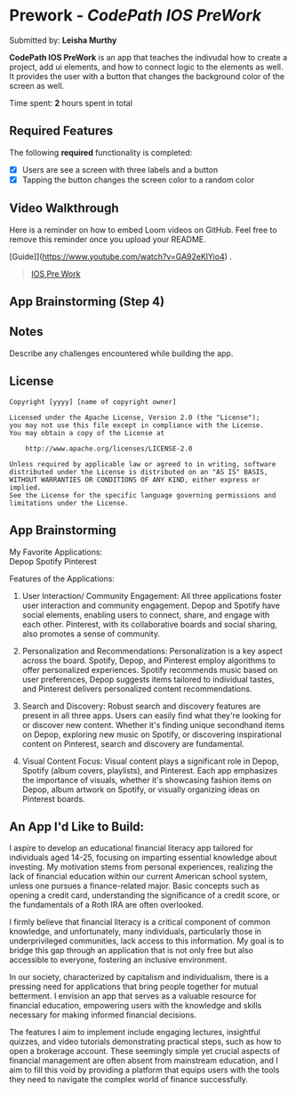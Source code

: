 # Prework - *CodePath IOS PreWork*

Submitted by: **Leisha Murthy**

**CodePath IOS PreWork** is an app that teaches the indivudal how to create a project, add ui elements, and how to connect logic to the elements as well. It provides the user with a button that changes the background color of the screen as well. 

Time spent: **2** hours spent in total

## Required Features

The following **required** functionality is completed:

- [x] Users are see a screen with three labels and a button
- [x] Tapping the button changes the screen color to a random color
 
## Video Walkthrough

Here is a reminder on how to embed Loom videos on GitHub. Feel free to remove this reminder once you upload your README. 

[Guide]](https://www.youtube.com/watch?v=GA92eKlYio4) .

<blockquote class="imgur-embed-pub" lang="en" data-id="a/QRavbWy"  ><a href="//imgur.com/a/QRavbWy">IOS Pre Work</a></blockquote><script async src="//s.imgur.com/min/embed.js" charset="utf-8"></script>

## App Brainstorming (Step 4)

## Notes

Describe any challenges encountered while building the app.

## License

    Copyright [yyyy] [name of copyright owner]

    Licensed under the Apache License, Version 2.0 (the "License");
    you may not use this file except in compliance with the License.
    You may obtain a copy of the License at

        http://www.apache.org/licenses/LICENSE-2.0

    Unless required by applicable law or agreed to in writing, software
    distributed under the License is distributed on an "AS IS" BASIS,
    WITHOUT WARRANTIES OR CONDITIONS OF ANY KIND, either express or implied.
    See the License for the specific language governing permissions and
    limitations under the License.


## App Brainstorming 

My Favorite Applications:  
Depop
Spotify 
Pinterest 


Features of the Applications:  

1. User Interaction/ Community Engagement:
All three applications foster user interaction and community engagement. Depop and Spotify have social elements, enabling users to connect, share, and engage with each other. Pinterest, with its collaborative boards and social sharing, also promotes a sense of community. 

2. Personalization and Recommendations:
Personalization is a key aspect across the board. Spotify, Depop, and Pinterest employ algorithms to offer personalized experiences. Spotify recommends music based on user preferences, Depop suggests items tailored to individual tastes, and Pinterest delivers personalized content recommendations.
3. Search and Discovery:
Robust search and discovery features are present in all three apps. Users can easily find what they're looking for or discover new content. Whether it's finding unique secondhand items on Depop, exploring new music on Spotify, or discovering inspirational content on Pinterest, search and discovery are fundamental.

4. Visual Content Focus:
Visual content plays a significant role in Depop, Spotify (album covers, playlists), and Pinterest. Each app emphasizes the importance of visuals, whether it's showcasing fashion items on Depop, album artwork on Spotify, or visually organizing ideas on Pinterest boards.



## An App I'd Like to Build:  
I aspire to develop an educational financial literacy app tailored for individuals aged 14-25, focusing on imparting essential knowledge about investing. My motivation stems from personal experiences, realizing the lack of financial education within our current American school system, unless one pursues a finance-related major. Basic concepts such as opening a credit card, understanding the significance of a credit score, or the fundamentals of a Roth IRA are often overlooked.

I firmly believe that financial literacy is a critical component of common knowledge, and unfortunately, many individuals, particularly those in underprivileged communities, lack access to this information. My goal is to bridge this gap through an application that is not only free but also accessible to everyone, fostering an inclusive environment.

In our society, characterized by capitalism and individualism, there is a pressing need for applications that bring people together for mutual betterment. I envision an app that serves as a valuable resource for financial education, empowering users with the knowledge and skills necessary for making informed financial decisions.

The features I aim to implement include engaging lectures, insightful quizzes, and video tutorials demonstrating practical steps, such as how to open a brokerage account. These seemingly simple yet crucial aspects of financial management are often absent from mainstream education, and I aim to fill this void by providing a platform that equips users with the tools they need to navigate the complex world of finance successfully.

